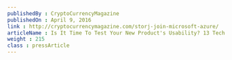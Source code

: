 ```yaml
---
publishedBy : CryptoCurrencyMagazine
publishedOn : April 9, 2016
link : http://cryptocurrencymagazine.com/storj-join-microsoft-azure/
articleName : Is It Time To Test Your New Product's Usability? 13 Tech Experts Weigh In
weight : 215 
class : pressArticle
---
```


